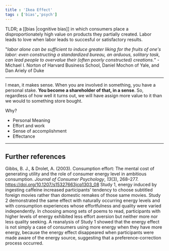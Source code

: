 ```yaml
---
title : 'Ikea Effect'
tags : ['bias','psych']
---
```


TLDR; a [[bias |cognitive bias]] in which consumers place a disproportionately high value on products they partially created. Labor leads to love when labor leads to succesful or satisfactory results. 


"*labor alone can be sufficient to induce greater liking for the fruits of one's labor: even constructing a standardized bureau, an arduous, solitary task, can lead people to overvalue their (often poorly constructed) creations.*" -  Michael I. Norton of Harvard Business School, Daniel Mochon of Yale, and Dan Ariely of Duke









---

I mean, it makes sense. When you are involved in something, you have a personal stake. **You become a shareholder of that, in a sense**. So, regardless of how well it turns out, we will have assign more value to it than we would to something store bought. 

Why? 
- Personal Meaning
- Effort and work
- Sense of accomplishment
- Effectance



---

## Further references 
Gibbs, B. J., & Drolet, A. (2003). Consumption effort: The mental cost of generating utility and the role of consumer energy level in ambitious consumption. _Journal of Consumer Psychology_, _13_(3), 268–277. https://doi.org/10.1207/s15327663jcp1303_08
		 Study 1, energy induced by ingesting caffeine increased participants' tendency to choose subtitled foreign movies rather than domestic remakes of those same movies. Study 2 demonstrated the same effect with naturally occurring energy levels and with consumption experiences whose effortfulness and quality were varied independently. In choosing among sets of poems to read, participants with higher levels of energy exhibited less effort aversion but neither more nor less quality seeking. A reanalysis of Study 1 showed that the energy effect is not simply a case of consumers using more energy when they have more energy, because the energy effect disappeared when participants were made aware of the energy source, suggesting that a preference-correction process occurred.


